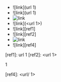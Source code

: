  * ![link](url 1)
 * ![link](url
   1)
 * ![link](<url 1>)
 * ![link](<url 
   1>)
 * ![link][ref1]
 * ![link][ref2]
 * ![link][ref3]
 * ![link][ref4]

[ref1]: url 1
[ref2]: <url 1>

[ref3]: url
1

[ref4]: <url/
1>
